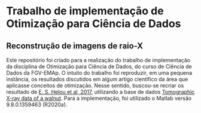 # Trabalho de implementação de Otimização para Ciência de Dados
## Reconstrução de imagens de raio-X

Este repositório foi criado para a realização do trabalho de implementação da disciplina de Otimização para Ciência de Dados, do curso de Ciência de Dados da FGV-EMAp.
O intuito do trabalho foi reproduzir, em uma pequena instância, os resultados discutidos em algum artigo científico da área que aplicasse conceitos de otimização. 
Nesse sentido, buscou-se recriar os resultado de [E. S. Helou et al, 2017](https://iopscience.iop.org/article/10.1088/1361-6420/33/4/044010 "Superiorization of incremental optimization algorithms for statistical tomographic image reconstruction"), utilizando a base de dados [Tomographic X-ray data of a walnut](https://zenodo.org/record/1254206#.Y3KlxHbMLIU). Para a implementação, foi utilizado o Matlab versão 9.8.0.1359463 (R2020a).
